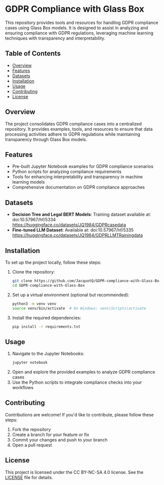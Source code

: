 # GDPR Compliance with Glass Box

This repository provides tools and resources for handling GDPR compliance cases using Glass Box models. It is designed to assist in analyzing and ensuring compliance with GDPR regulations, leveraging machine learning techniques with transparency and interpretability.

## Table of Contents
- [Overview](#overview)
- [Features](#features)
- [Datasets](#datasets)
- [Installation](#installation)
- [Usage](#usage)
- [Contributing](#contributing)
- [License](#license)

## Overview
The project consolidates GDPR compliance cases into a centralized repository. It provides examples, tools, and resources to ensure that data processing activities adhere to GDPR regulations while maintaining transparency through Glass Box models.

## Features
- Pre-built Jupyter Notebook examples for GDPR compliance scenarios
- Python scripts for analyzing compliance requirements
- Tools for enhancing interpretability and transparency in machine learning models
- Comprehensive documentation on GDPR compliance approaches

## Datasets
- **Decision Tree and Legal BERT Models**: Training dataset available at: doi:10.57967/hf/5334  
  https://huggingface.co/datasets/JQ1984/GDPRcasedata
- **Fine-tuned LLM Dataset**: Available at: doi:10.57967/hf/5335  
  https://huggingface.co/datasets/JQ1984/GDPRLLMTRainingdata

## Installation
To set up the project locally, follow these steps:
1. Clone the repository:
   ```bash
   git clone https://github.com/JacquotQ/GDPR-compliance-with-Glass-Box.git
   cd GDPR-compliance-with-Glass-Box
   ```
2. Set up a virtual environment (optional but recommended):
   ```bash
   python3 -m venv venv
   source venv/bin/activate  # On Windows: venv\Scripts\activate
   ```
3. Install the required dependencies:
   ```bash
   pip install -r requirements.txt
   ```

## Usage
1. Navigate to the Jupyter Notebooks:
   ```bash
   jupyter notebook
   ```
2. Open and explore the provided examples to analyze GDPR compliance cases
3. Use the Python scripts to integrate compliance checks into your workflows

## Contributing
Contributions are welcome! If you'd like to contribute, please follow these steps:
1. Fork the repository
2. Create a branch for your feature or fix
3. Commit your changes and push to your branch
4. Open a pull request

## License
This project is licensed under the CC BY-NC-SA 4.0 license. See the [LICENSE](LICENSE) file for details.

